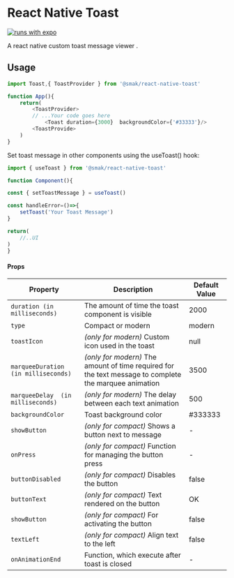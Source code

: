 # React Native Toast

[![runs with expo](https://img.shields.io/badge/Runs%20with%20Expo-4630EB.svg?style=flat-square&logo=EXPO&labelColor=f3f3f3&logoColor=000)](https://expo.io/)

A react native custom toast message viewer .


## Usage

```javascript
import Toast,{ ToastProvider } from '@smak/react-native-toast'

function App(){
    return(
        <ToastProvider>
        // ...Your code goes here
            <Toast duration={3000}  backgroundColor={'#33333'}/>
        <ToastProvide>
    )
}
```


 Set toast message in other components using the useToast() hook:

```javascript
import { useToast } from '@smak/react-native-toast'

function Component(){

const { setToastMessage } = useToast()

const handleError=()=>{
    setToast('Your Toast Message')
}

return(
    //..UI
)
}

```

#### Props

| Property                              | Description                                                                                                   | Default Value    |
| --------------------------------------| --------------------------------------------------------------------------------------------------------------| -----------------|
| `duration (in milliseconds)`          | The amount of time the toast component is visible                                                             | 2000             |
| `type`                                | Compact or modern                                                                                             | modern           |
| `toastIcon`                           | *(only for modern)* Custom icon used in the toast                                                             | null             |
| `marqueeDuration  (in milliseconds)`  | *(only for modern)* The amount of time required for the text message to complete the marquee animation        | 3500             |
| `marqueeDelay  (in milliseconds)`     | *(only for modern)* The delay between each text animation                                                     | 500              |
| `backgroundColor`                     | Toast background color                                                                                        | #333333          |
| `showButton`                          | *(only for compact)* Shows a button next to message                                                           | -                |
| `onPress`                             | *(only for compact)* Function for managing the button press                                                   | -                |
| `buttonDisabled`                      | *(only for compact)* Disables the button                                                                      | false            |
| `buttonText`                          | *(only for compact)* Text rendered on the button                                                              | OK               |
| `showButton`                          | *(only for compact)* For activating the button                                                                | false            |
| `textLeft`                            | *(only for compact)* Align text to the left                                                                   | false            |
| `onAnimationEnd`                      | Function, which execute after toast is closed                                                                 | -                |

